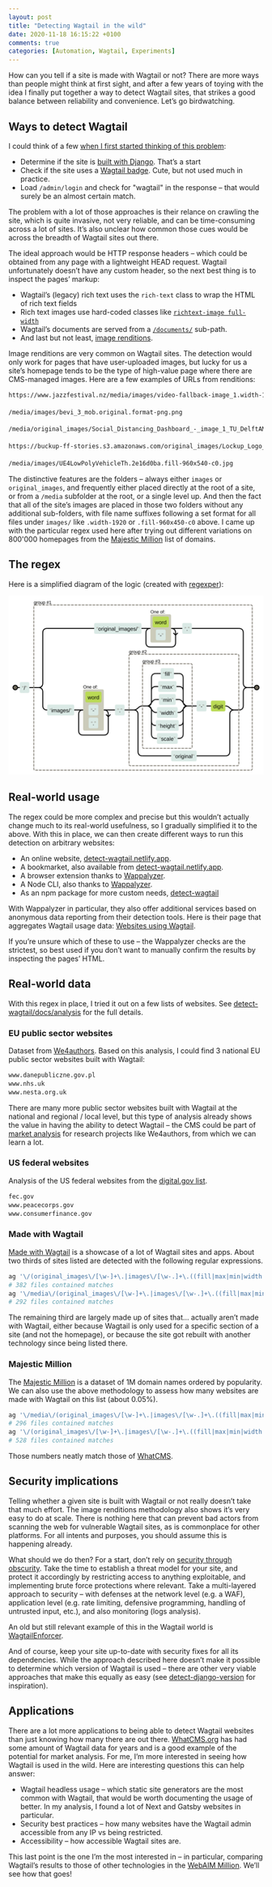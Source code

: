 ```yaml
---
layout: post
title: "Detecting Wagtail in the wild"
date: 2020-11-18 16:15:22 +0100
comments: true
categories: [Automation, Wagtail, Experiments]
---
```


How can you tell if a site is made with Wagtail or not? There are more ways than people might think at first sight, and after a few years of toying with the idea I finally put together a way to detect Wagtail sites, that strikes a good balance between reliability and convenience. Let’s go birdwatching.

<!-- more -->

## Ways to detect Wagtail

I could think of a few [when I first started thinking of this problem](https://github.com/springload/madewithwagtail/issues/62):

- Determine if the site is [built with Django](https://stackoverflow.com/questions/721934/how-can-you-tell-if-a-site-has-been-made-with-django). That’s a start
- Check if the site uses a [Wagtail badge](https://wagtail.org/wagtail-badges/). Cute, but not used much in practice.
- Load `/admin/login` and check for "wagtail" in the response – that would surely be an almost certain match.

The problem with a lot of those approaches is their relance on crawling the site, which is quite invasive, not very reliable, and can be time-consuming across a lot of sites. It’s also unclear how common those cues would be across the breadth of Wagtail sites out there.

The ideal approach would be HTTP response headers – which could be obtained from any page with a lightweight HEAD request. Wagtail unfortunately doesn’t have any custom header, so the next best thing is to inspect the pages’ markup:

- Wagtail’s (legacy) rich text uses the `rich-text` class to wrap the HTML of rich text fields
- Rich text images use hard-coded classes like [`richtext-image full-width`](https://github.com/wagtail/wagtail/blob/bb2e460c0b92fba802fc3f369730004d6b648e64/wagtail/images/formats.py#L91-L94)
- Wagtail’s documents are served from a [`/documents/`](https://github.com/wagtail/wagtail/blob/bb2e460c0b92fba802fc3f369730004d6b648e64/wagtail/documents/urls.py#L6) sub-path.
- And last but not least, [image renditions](https://docs.wagtail.org/en/stable/topics/images.html?highlight=renditions#generating-image-renditions-in-python).

Image renditions are very common on Wagtail sites. The detection would only work for pages that have user-uploaded images, but lucky for us a site’s homepage tends to be the type of high-value page where there are CMS-managed images. Here are a few examples of URLs from renditions:

```txt
https://www.jazzfestival.nz/media/images/video-fallback-image_1.width-1920.png

/media/images/bevi_3_mob.original.format-png.png

/media/original_images/Social_Distancing_Dashboard_-_image_1_TU_DelftAMS_Institute.png

https://buckup-ff-stories.s3.amazonaws.com/original_images/Lockup_Logo_-_JPEG-1.png

/media/images/UE4LowPolyVehicleTh.2e16d0ba.fill-960x540-c0.jpg
```

The distinctive features are the folders – always either `images` or `original_images`, and frequently either placed directly at the root of a site, or from a `/media` subfolder at the root, or a single level up. And then the fact that all of the site’s images are placed in those two folders without any additional sub-folders, with file name suffixes following a set format for all files under `images/` like `.width-1920` or `.fill-960x450-c0` above. I came up with the particular regex used here after trying out different variations on 800'000 homepages from the [Majestic Million](https://majestic.com/reports/majestic-million) list of domains.

## The regex

Here is a simplified diagram of the logic (created with [regexper](https://regexper.com/#%5C%2F%28original_images%5C%2F%5B%5Cw-%5D%2B%5C.%7Cimages%5C%2F%5B%5Cw-.%5D%2B%5C.%28%28fill%7Cmax%7Cmin%7Cwidth%7Cheight%7Cscale%29-%5Cd%7Coriginal%29%29)):

![regexper train diagram of Wagtail regular expressions](/images/blog/detecting-wagtail-in-the-wild/regexper-diagram.svg)

## Real-world usage

The regex could be more complex and precise but this wouldn’t actually change much to its real-world usefulness, so I gradually simplified it to the above. With this in place, we can then create different ways to run this detection on arbitrary websites:

- An online website, [detect-wagtail.netlify.app](https://detect-wagtail.netlify.app/).
- A bookmarket, also available from [detect-wagtail.netlify.app](https://detect-wagtail.netlify.app/).
- A browser extension thanks to [Wappalyzer](https://github.com/httparchive/wappalyzer).
- A Node CLI, also thanks to [Wappalyzer](https://github.com/httparchive/wappalyzer).
- As an npm package for more custom needs, [detect-wagtail](https://www.npmjs.com/package/detect-wagtail)

With Wappalyzer in particular, they also offer additional services based on anonymous data reporting from their detection tools. Here is their page that aggregates Wagtail usage data: [Websites using Wagtail](https://www.wappalyzer.com/technologies/cms/wagtail/).

If you’re unsure which of these to use – the Wappalyzer checks are the strictest, so best used if you don’t want to manually confirm the results by inspecting the pages’ HTML.

## Real-world data

With this regex in place, I tried it out on a few lists of websites. See [detect-wagtail/docs/analysis](https://github.com/thibaudcolas/detect-wagtail/tree/main/docs/analysis) for the full details.

### EU public sector websites

Dataset from [We4authors](https://www.funka.com/en/projekt/we4authors/). Based on this analysis, I could find 3 national EU public sector websites built with Wagtail:

```txt
www.danepubliczne.gov.pl
www.nhs.uk
www.nesta.org.uk
```

There are many more public sector websites built with Wagtail at the national and regional / local level, but this type of analysis already shows the value in having the ability to detect Wagtail – the CMS could be part of [market analysis](https://www.funka.com/en/projekt/we4authors/we4authors-main-activities-and-results/market-analysis-and-benchmarking-process-of-existing-cms/) for research projects like We4authors, from which we can learn a lot.

### US federal websites

Analysis of the US federal websites from the [digital.gov list](https://github.com/GSA/digitalgov.gov/blob/main/content/resources/content-management-systems-used-by-government-agencies.md).

```txt
fec.gov
www.peacecorps.gov
www.consumerfinance.gov
```

### Made with Wagtail

[Made with Wagtail](https://madewithwagtail.org/) is a showcase of a lot of Wagtail sites and apps. About two thirds of sites listed are detected with the following regular expressions.

```sh
ag '\/(original_images\/[\w-]+\.|images\/[\w-.]+\.((fill|max|min|width|height|scale)-\d|original))' mww --stats-only
# 382 files contained matches
ag '\/media\/(original_images\/[\w-]+\.|images\/[\w-.]+\.((fill|max|min)-\d+x\d+(-c\d+)?|(width|height|scale)-\d+|original)\.)' mww --stats-only
# 292 files contained matches
```

The remaining third are largely made up of sites that… actually aren’t made with Wagtail, either because Wagtail is only used for a specific section of a site (and not the homepage), or because the site got rebuilt with another technology since being listed there.

### Majestic Million

The [Majestic Million](https://majestic.com/reports/majestic-million) is a dataset of 1M domain names ordered by popularity. We can also use the above methodology to assess how many websites are made with Wagtail on this list (about 0.05%).

```sh
ag '\/media\/(original_images\/[\w-]+\.|images\/[\w-.]+\.((fill|max|min)-\d+x\d+(-c\d+)?|(width|height|scale)-\d+|original)\.)' million --stats-only
# 296 files contained matches
ag '\/(original_images\/[\w-]+\.|images\/[\w-.]+\.((fill|max|min|width|height|scale)-\d|original))' ../detect-wagtail-data/million --stats-only
# 528 files contained matches
```

Those numbers neatly match those of [WhatCMS](https://whatcms.org/c/Wagtail).

## Security implications

Telling whether a given site is built with Wagtail or not really doesn’t take that much effort. The image renditions methodology also shows it’s very easy to do at scale. There is nothing here that can prevent bad actors from scanning the web for vulnerable Wagtail sites, as is commonplace for other platforms. For all intents and purposes, you should assume this is happening already.

What should we do then? For a start, don’t rely on [security through obscurity](https://en.wikipedia.org/wiki/Security_through_obscurity). Take the time to establish a threat model for your site, and protect it accordingly by restricting access to anything exploitable, and implementing brute force protections where relevant. Take a multi-layered approach to security – with defenses at the network level (e.g. a WAF), application level (e.g. rate limiting, defensive programming, handling of untrusted input, etc.), and also monitoring (logs analysis).

An old but still relevant example of this in the Wagtail world is [WagtailEnforcer](https://github.com/springload/wagtailenforcer).

And of course, keep your site up-to-date with security fixes for all its dependencies. While the approach described here doesn’t make it possible to determine which version of Wagtail is used – there are other very viable approaches that make this equally as easy (see [detect-django-version](https://github.com/caioariede/detect-django-version) for inspiration).

## Applications

There are a lot more applications to being able to detect Wagtail websites than just knowing how many there are out there. [WhatCMS.org](WhatCMS.org) has had some amount of Wagtail data for years and is a good example of the potential for market analysis. For me, I’m more interested in seeing how Wagtail is used in the wild. Here are interesting questions this can help answer:

- Wagtail headless usage – which static site generators are the most common with Wagtail, that would be worth documenting the usage of better. In my analysis, I found a lot of Next and Gatsby websites in particular.
- Security best practices – how many websites have the Wagtail admin accessible from any IP vs being restricted.
- Accessibility – how accessible Wagtail sites are.

This last point is the one I’m the most interested in – in particular, comparing Wagtail’s results to those of other technologies in the [WebAIM Million](https://webaim.org/projects/million/). We’ll see how that goes!
